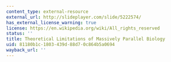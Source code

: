 ```yaml
---
content_type: external-resource
external_url: http://slideplayer.com/slide/5222574/
has_external_license_warning: true
license: https://en.wikipedia.org/wiki/All_rights_reserved
status: ''
title: Theoretical Limitations of Massively Parallel Biology
uid: 81180b1c-1803-439d-88d7-0c864b5a0694
wayback_url: ''
---
```

